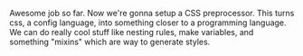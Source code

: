 Awesome job so far. Now we're gonna setup a CSS preprocessor.
This turns css, a config language, into something closer to a programming language.
We can do really cool stuff like nesting rules, make variables, and something "mixins" which are way to generate styles.
